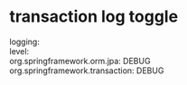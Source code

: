 # transaction log toggle
logging:  
        level:  
          org.springframework.orm.jpa: DEBUG  
          org.springframework.transaction: DEBUG  
